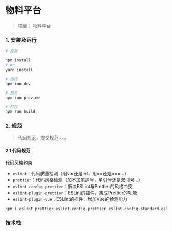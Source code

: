 # 物料平台
> 项目： 物料平台

### 1. 安装及运行

```sh
# 安装

npm install
# or
yarn install

# 运行
npm run dev

# 预览
npm run preview

# 打包
npm run build
```

### 2. 规范
> 代码规范，提交规范 。。。
#### 2.1 代码规范

代码风格约束

- `eslint`：代码质量检测（用var还是let，用==还是===...）
- `prettier`：代码风格检测（加不加尾逗号，单引号还是双引号...）
- `eslint-config-prettier`：解决ESLint与Prettier的风格冲突
- `eslint-plugin-prettier`：ESLint的插件，集成Prettier的功能
- `eslint-plugin-vue`：ESLint的插件，增加Vue的检测能力

```sh
npm i eslint prettier eslint-config-prettier eslint-config-standard eslint-plugin-prettier eslint-plugin-import eslint-plugin-vue eslint-plugin-node eslint-plugin-promise eslint-plugin-standard  @typescript-eslint/eslint-plugin@latest @typescript-eslint/parser -D
```
### 技术栈
